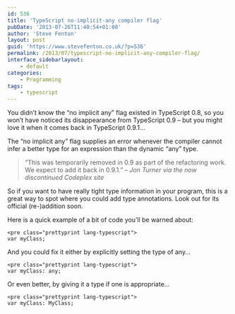 ```yaml
---
id: 536
title: 'TypeScript no-implicit-any compiler flag'
pubDate: '2013-07-26T11:40:54+01:00'
author: 'Steve Fenton'
layout: post
guid: 'https://www.stevefenton.co.uk/?p=536'
permalink: /2013/07/typescript-no-implicit-any-compiler-flag/
interface_sidebarlayout:
    - default
categories:
    - Programming
tags:
    - typescript
---
```


You didn’t know the “no implicit any” flag existed in TypeScript 0.8, so you won’t have noticed its disappearance from TypeScript 0.9 – but you might love it when it comes back in TypeScript 0.9.1…

The “no implicit any” flag supplies an error whenever the compiler cannot infer a better type for an expression than the dynamic “any” type.

> “This was temporarily removed in 0.9 as part of the refactoring work. We expect to add it back in 0.9.1.” – <cite>Jon Turner via the now discontinued Codeplex site</cite>

So if you want to have really tight type information in your program, this is a great way to spot where you could add type annotations. Look out for its official (re-)addition soon.

Here is a quick example of a bit of code you’ll be warned about:

```
<pre class="prettyprint lang-typescript">
var myClass;
```

And you could fix it either by explicitly setting the type of any…

```
<pre class="prettyprint lang-typescript">
var myClass: any;
```

Or even better, by giving it a type if one is appropriate…

```
<pre class="prettyprint lang-typescript">
var myClass: MyClass;
```